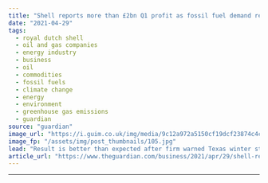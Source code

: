 ```yaml
---
title: "Shell reports more than £2bn Q1 profit as fossil fuel demand returns"
date: "2021-04-29"
tags: 
  - royal dutch shell
  - oil and gas companies
  - energy industry
  - business
  - oil
  - commodities
  - fossil fuels
  - climate change
  - energy
  - environment
  - greenhouse gas emissions
  - guardian
source: "guardian"
image_url: "https://i.guim.co.uk/img/media/9c12a972a5150cf19dcf23874c4c41b3850fd1b9/288_0_4215_2529/master/4215.jpg?width=460&quality=85&auto=format&fit=max&s=5d4cf38a3f4aaea1d427eef3afc92def"
image_fp: "/assets/img/post_thumbnails/105.jpg"
lead: "Result is better than expected after firm warned Texas winter storm this year would take heavy tollRoyal Dutch Shell has reported a better than expected profit of $3.2bn (£2.3bn) for the first quarter of this year, eight times more than the final qua..."
article_url: "https://www.theguardian.com/business/2021/apr/29/shell-reports-q1-profit-as-fossil-fuel-demand-returns"
---
```


---
